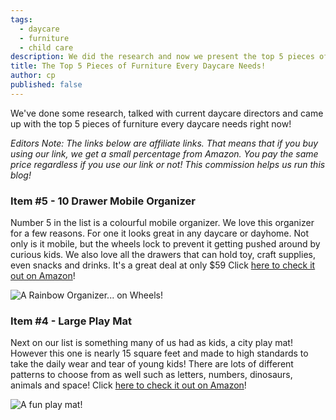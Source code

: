 ```yaml
---
tags:
  - daycare
  - furniture
  - child care
description: We did the research and now we present the top 5 pieces of furniture every daycare needs!
title: The Top 5 Pieces of Furniture Every Daycare Needs!
author: cp
published: false
---
```


We've done some research, talked with current daycare directors and came up with the top 5 pieces of furniture every daycare needs right now!

_Editors Note: The links below are affiliate links.  That means that if you buy using our link, we get a small percentage from Amazon.  You pay the same price regardless if you use our link or not!  This commission helps us run this blog!_

### Item #5 - 10 Drawer Mobile Organizer

Number 5 in the list is a colourful mobile organizer.  We love this organizer for a few reasons.  For one it looks great in any daycare or dayhome.  Not only is it mobile, but the wheels lock to prevent it getting pushed around by curious kids.  We also love all the drawers that can hold toy, craft supplies, even snacks and drinks.  It's a great deal at only $59  Click [here to check it out on Amazon](https://amzn.to/2G3KKAh)!

![A Rainbow Organizer... on Wheels!](https://blog.daycareiq.com/site_assets/images/organizer.jpg)

### Item #4 - Large Play Mat

Next on our list is something many of us had as kids, a city play mat!  However this one is nearly 15 square feet and made to high standards to take the daily wear and tear of young kids!  There are lots of different patterns to choose from as well such as letters, numbers, dinosaurs, animals and space!  Click [here to check it out on Amazon](https://amzn.to/2G9ytpE)!

![A fun play mat!](https://blog.daycareiq.com/site_assets/images/playmat.jpg)
